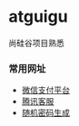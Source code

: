 # atguigu
尚硅谷项目熟悉
### 常用网址
- [微信支付平台](https://pay.weixin.qq.com/)
- [腾讯客服](https://kf.qq.com/)
- [随机密码生成](https://suijimimashengcheng.bmcx.com/)